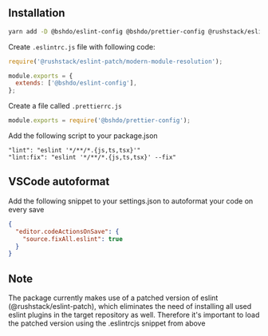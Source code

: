 ## Installation

```sh
yarn add -D @bshdo/eslint-config @bshdo/prettier-config @rushstack/eslint-patch prettier
```

Create `.eslintrc.js` file with following code:
```javascript
require('@rushstack/eslint-patch/modern-module-resolution');

module.exports = {
  extends: ['@bshdo/eslint-config'],
};
```

Create a file called `.prettierrc.js`
```javascript
module.exports = require('@bshdo/prettier-config');
```

Add the following script to your package.json
```
"lint": "eslint '*/**/*.{js,ts,tsx}'"
"lint:fix": "eslint '*/**/*.{js,ts,tsx}' --fix"
```

## VSCode autoformat
Add the following snippet to your settings.json to autoformat your code on every save
```json
{
  "editor.codeActionsOnSave": {
    "source.fixAll.eslint": true
  }
}
```

## Note
The package currently makes use of a patched version of eslint (@rushstack/eslint-patch), which eliminates the need of installing all used eslint plugins in the target repository as well. Therefore it's important to load the patched version using the .eslintrcjs snippet from above
